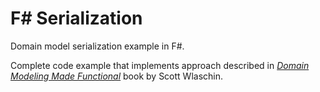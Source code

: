 # F\# Serialization

Domain model serialization example in F#.

Complete code example that implements approach described in
_[Domain Modeling Made Functional](https://pragprog.com/book/swdddf/domain-modeling-made-functional)_
book by Scott Wlaschin.
